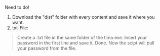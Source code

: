 Need to do!

1. Download the "dist" folder with every content and save it where you want.
2. txt-File:
  > Create a .txt file in the same folder of the timo.exe. 
  > Insert your password in the first line and save it.
  > Done. Now the scipt will pull your password from the file.
